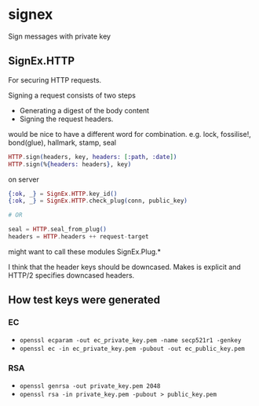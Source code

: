 # signex
Sign messages with private key

## SignEx.HTTP

For securing HTTP requests.

Signing a request consists of two steps

- Generating a digest of the body content
- Signing the request headers.

would be nice to have a different word for combination.
e.g. lock, fossilise!, bond(glue), hallmark, stamp, seal

```elixir
HTTP.sign(headers, key, headers: [:path, :date])
HTTP.sign(%{headers: headers}, key)
```

on server
```elixir
{:ok, _} = SignEx.HTTP.key_id()
{:ok, _} = SignEx.HTTP.check_plug(conn, public_key)

# OR

seal = HTTP.seal_from_plug()
headers = HTTP.headers ++ request-target

```
might want to call these modules SignEx.Plug.*

I think that the header keys should be downcased.
Makes is explicit and HTTP/2 specifies downcased headers.

## How test keys were generated

### EC

* `openssl ecparam -out ec_private_key.pem -name secp521r1 -genkey`
* `openssl ec -in ec_private_key.pem -pubout -out ec_public_key.pem`

### RSA

* `openssl genrsa -out private_key.pem 2048`
* `openssl rsa -in private_key.pem -pubout > public_key.pem`
